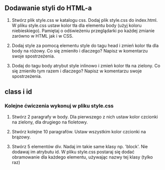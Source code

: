 ## Dodawanie styli do HTML-a

1. Stwórz plik style.css w katalogu css. Dodaj plik style.css do index.html. W pliku style.css 
ustaw kolor tła dla elementu body (użyj koloru niebieskiego). Pamiętaj o odświeżeniu przeglądarki
 po każdej zmianie zarówno w HTML jak i w CSS.

2. Dodaj style za pomocą elementu style do tagu head i zmień kolor tła dla body na różowy. 
Co się zmieniło i dlaczego? Napisz w komentarzu swoje spostrzeżenia.

3. Dodaj do tagu body atrybut style inlinowo i zmień kolor tła na zielony. Co się zmieniło tym razem
 i dlaczego? Napisz w komentarzu swoje spostrzeżenia.

## class i id
### Kolejne ćwiczenia wykonuj w pliku style.css

1. Stwórz 2 paragrafy w body. Dla pierwszego z nich ustaw kolor czcionki na zielony,
 dla drugiego na fioletowy.

2. Stwórz kolejne 10 paragrafów. Ustaw wszystkim kolor czcionki na brązowy.

3. Stwórz 5 elementów div. Nadaj im takie same klasy np. 'block'. Nie dodawaj im atrybutu id.
 W pliku style.css postaraj się dodać obramowanie dla każdego elementu, używając nazwy tej
 klasy (tylko raz)


